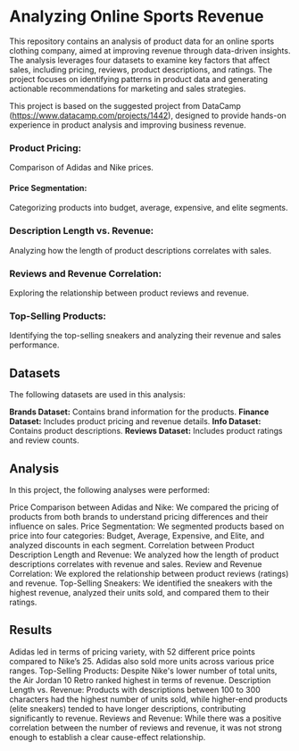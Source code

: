 # Analyzing Online Sports Revenue
This repository contains an analysis of product data for an online sports clothing company, aimed at improving revenue through data-driven insights. The analysis leverages four datasets to examine key factors that affect sales, including pricing, reviews, product descriptions, and ratings. The project focuses on identifying patterns in product data and generating actionable recommendations for marketing and sales strategies.

This project is based on the suggested project from DataCamp (https://www.datacamp.com/projects/1442), designed to provide hands-on experience in product analysis and improving business revenue.

### Product Pricing:
Comparison of Adidas and Nike prices.
#### Price Segmentation:
Categorizing products into budget, average, expensive, and elite segments.
### Description Length vs. Revenue: 
Analyzing how the length of product descriptions correlates with sales.
### Reviews and Revenue Correlation:
Exploring the relationship between product reviews and revenue.
### Top-Selling Products:
Identifying the top-selling sneakers and analyzing their revenue and sales performance.


## Datasets
The following datasets are used in this analysis:

**Brands Dataset:** Contains brand information for the products.
**Finance Dataset:** Includes product pricing and revenue details.
**Info Dataset:** Contains product descriptions.
**Reviews Dataset:** Includes product ratings and review counts.


## Analysis
In this project, the following analyses were performed:

Price Comparison between Adidas and Nike: We compared the pricing of products from both brands to understand pricing differences and their influence on sales.
Price Segmentation: We segmented products based on price into four categories: Budget, Average, Expensive, and Elite, and analyzed discounts in each segment.
Correlation between Product Description Length and Revenue: We analyzed how the length of product descriptions correlates with revenue and sales.
Review and Revenue Correlation: We explored the relationship between product reviews (ratings) and revenue.
Top-Selling Sneakers: We identified the sneakers with the highest revenue, analyzed their units sold, and compared them to their ratings.

## Results

Adidas led in terms of pricing variety, with 52 different price points compared to Nike’s 25. Adidas also sold more units across various price ranges.
Top-Selling Products: Despite Nike's lower number of total units, the Air Jordan 10 Retro ranked highest in terms of revenue.
Description Length vs. Revenue: Products with descriptions between 100 to 300 characters had the highest number of units sold, while higher-end products (elite sneakers) tended to have longer descriptions, contributing significantly to revenue.
Reviews and Revenue: While there was a positive correlation between the number of reviews and revenue, it was not strong enough to establish a clear cause-effect relationship.
